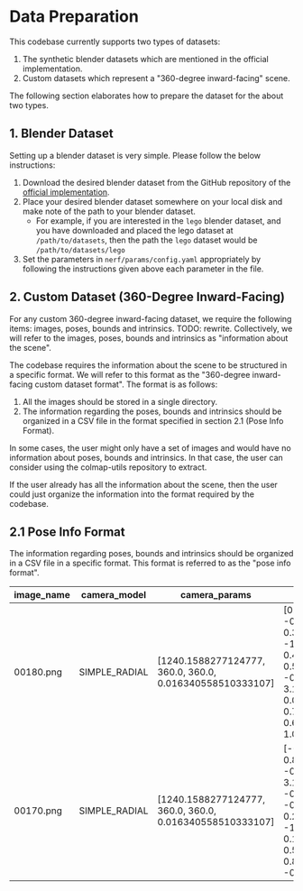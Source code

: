 # Data Preparation

This codebase currently supports two types of datasets:
1. The synthetic blender datasets which are mentioned in the official implementation.
2. Custom datasets which represent a "360-degree inward-facing" scene.

The following section elaborates how to prepare the dataset for the about two types.

## 1. Blender Dataset
Setting up a blender dataset is very simple. Please follow the below instructions:

1. Download the desired blender dataset from the GitHub repository of the [official implementation](https://github.com/bmild/nerf#running-code).
2. Place your desired blender dataset somewhere on your local disk and make note of the path to your blender dataset.
	- For example, if you are interested in the `lego` blender dataset, and you have downloaded and placed the lego dataset at `/path/to/datasets`, then the path the `lego` dataset would be `/path/to/datasets/lego`
3. Set the parameters in `nerf/params/config.yaml` appropriately by following the instructions given above each parameter in the file.

## 2. Custom Dataset (360-Degree Inward-Facing)

For any custom 360-degree inward-facing dataset, we require the following items: images, poses, bounds and intrinsics. TODO: rewrite. Collectively, we will refer to the images, poses, bounds and intrinsics as "information about the scene".

The codebase requires the information about the scene to be structured in a specific format. We will refer to this format as the "360-degree inward-facing custom dataset format". The format is as follows:
1. All the images should be stored in a single directory.
2. The information regarding the poses, bounds and intrinsics should be organized in a CSV file in the format specified in section 2.1 (Pose Info Format).

In some cases, the user might only have a set of images and would have no information about poses, bounds and intrinsics. In that case, the user can consider using the colmap-utils repository to extract.

If the user already has all the information about the scene, then the user could just organize the information into the format required by the codebase.

## 2.1 Pose Info Format
The information regarding poses, bounds and intrinsics should be organized in a CSV file in a specific format. This format is referred to as the "pose info format".

| image_name | camera_model  | camera_params                                            | pose                                                         | near             | far              |
| ---------- | ------------- | -------------------------------------------------------- | ------------------------------------------------------------ | ---------------- | ---------------- |
| 00180.png  | SIMPLE_RADIAL | [1240.1588277124777, 360.0, 360.0, 0.016340558510333107] | [0.9076337381480228, -0.2893411578144558, 0.3041096706289297, -1.4419341264172012, 0.418925793913631, 0.5786462489462741, -0.6997640300660218, 3.1480392638354595, 0.026498614478495372, 0.7625288276353862, 0.6464113322457485, 1.0811465031467153] | 3.57724263045598 | 9.21046974809568 |
| 00170.png  | SIMPLE_RADIAL | [1240.1588277124777, 360.0, 360.0, 0.016340558510333107] | [-0.20348249694604895, 0.8538044288490224, -0.47917937217121037, 3.177805065995965, -0.9690540429643606, -0.10577373141548839, 0.22303851585964013, -1.1015996869291331, 0.13974668243299365, 0.509735142029896, 0.8489057366567465, -0.10465786764184885] | 4.04273156716178 | 6.3928444260329  |

